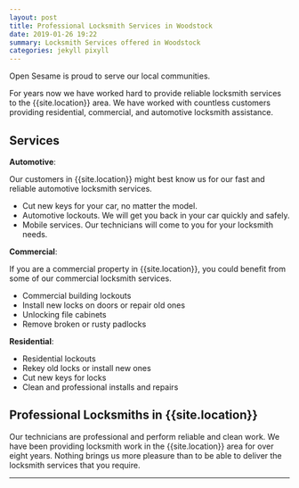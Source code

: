 ```yaml
---
layout: post
title: Professional Locksmith Services in Woodstock
date: 2019-01-26 19:22
summary: Locksmith Services offered in Woodstock
categories: jekyll pixyll
---
```


Open Sesame is proud to serve our local communities.

For years now we have worked hard to provide reliable locksmith services to the {{site.location}} area. We have worked with countless customers providing residential, commercial, and automotive locksmith assistance. 

## Services

**Automotive**:

Our customers in {{site.location}} might best know us for our fast and reliable automotive locksmith services.

- Cut new keys for your car, no matter the model. 
- Automotive lockouts. We will get you back in your car quickly and safely. 
- Mobile services. Our technicians will come to you for your locksmith needs.

**Commercial**:

If you are a commercial property in {{site.location}}, you could benefit from some of our commercial locksmith services.

- Commercial building lockouts
- Install new locks on doors or repair old ones
- Unlocking file cabinets
- Remove broken or rusty padlocks

**Residential**:
- Residential lockouts
- Rekey old locks or install new ones
- Cut new keys for locks
- Clean and professional installs and repairs

## Professional Locksmiths in {{site.location}}

Our technicians are professional and perform reliable and clean work. We have been providing locksmith work in the {{site.location}} area for over eight years. Nothing brings us more pleasure than to be able to deliver the locksmith services that you require. 

---
